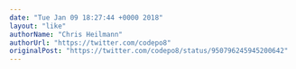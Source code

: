 ```yaml
---
date: "Tue Jan 09 18:27:44 +0000 2018"
layout: "like"
authorName: "Chris Heilmann"
authorUrl: "https://twitter.com/codepo8"
originalPost: "https://twitter.com/codepo8/status/950796245945200642"
---
```

